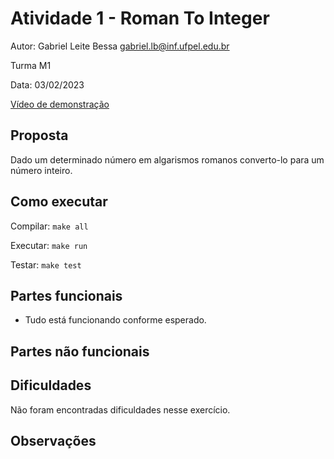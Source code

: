 # Atividade 1 - Roman To Integer

Autor: Gabriel Leite Bessa [gabriel.lb@inf.ufpel.edu.br](mailto:gabriel.lb@inf.ufpel.edu.br)

Turma M1

Data: 03/02/2023

[Vídeo de demonstração](https://drive.google.com/file/d/1Aq8zigKnQVXNnXfTIbg9d-D6Vy0pNgAP/view?usp=sharing)

## Proposta

Dado um determinado número em algarismos romanos converto-lo para um número inteiro.

## Como executar

Compilar: `make all`

Executar: `make run`

Testar: `make test`

## Partes funcionais

- Tudo está funcionando conforme esperado.

## Partes não funcionais

## Dificuldades

Não foram encontradas dificuldades nesse exercício.

## Observações
